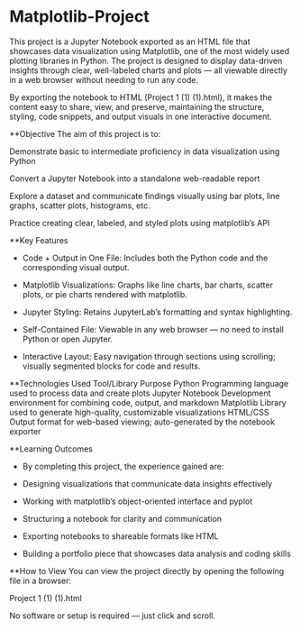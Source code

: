 # Matplotlib-Project
This project is a Jupyter Notebook exported as an HTML file that showcases data visualization using Matplotlib, one of the most widely used plotting libraries in Python. The project is designed to display data-driven insights through clear, well-labeled charts and plots — all viewable directly in a web browser without needing to run any code.

By exporting the notebook to HTML (Project 1 (1) (1).html), it makes the content easy to share, view, and preserve, maintaining the structure, styling, code snippets, and output visuals in one interactive document.

**Objective
The aim of this project is to:

Demonstrate basic to intermediate proficiency in data visualization using Python

Convert a Jupyter Notebook into a standalone web-readable report

Explore a dataset and communicate findings visually using bar plots, line graphs, scatter plots, histograms, etc.

Practice creating clear, labeled, and styled plots using matplotlib’s API

**Key Features
* Code + Output in One File: Includes both the Python code and the corresponding visual output.

* Matplotlib Visualizations: Graphs like line charts, bar charts, scatter plots, or pie charts rendered with matplotlib.

* Jupyter Styling: Retains JupyterLab’s formatting and syntax highlighting.

* Self-Contained File: Viewable in any web browser — no need to install Python or open Jupyter.

* Interactive Layout: Easy navigation through sections using scrolling; visually segmented blocks for code and results.

**Technologies Used
Tool/Library	Purpose
Python	Programming language used to process data and create plots
Jupyter Notebook	Development environment for combining code, output, and markdown
Matplotlib	Library used to generate high-quality, customizable visualizations
HTML/CSS	Output format for web-based viewing; auto-generated by the notebook exporter

**Learning Outcomes
* By completing this project, the experience gained are:

* Designing visualizations that communicate data insights effectively

* Working with matplotlib’s object-oriented interface and pyplot

* Structuring a notebook for clarity and communication

* Exporting notebooks to shareable formats like HTML

* Building a portfolio piece that showcases data analysis and coding skills

 **How to View
You can view the project directly by opening the following file in a browser:

 Project 1 (1) (1).html

No software or setup is required — just click and scroll.

